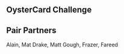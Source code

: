 OysterCard Challenge
--------------------






Pair Partners
-------------

Alain, Mat Drake, Matt Gough, Frazer, Fareed
